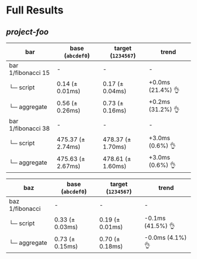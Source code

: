 # Full Results

## *project-foo*

bar | base (`abcdef0`) | target (`1234567`) | trend
--- | --- | --- | ---
bar 1/fibonacci 15 | - | - | -
└─ script | 0.14 (± 0.01ms) | 0.17 (± 0.04ms) | +0.0ms (21.4%) 👌
└─ aggregate | 0.56 (± 0.26ms) | 0.73 (± 0.16ms) | +0.2ms (31.2%) 👌
bar 1/fibonacci 38 | - | - | -
└─ script | 475.37 (± 2.74ms) | 478.37 (± 1.70ms) | +3.0ms (0.6%) 👌
└─ aggregate | 475.63 (± 2.67ms) | 478.61 (± 1.60ms) | +3.0ms (0.6%) 👌

baz | base (`abcdef0`) | target (`1234567`) | trend
--- | --- | --- | ---
baz 1/fibonacci | - | - | -
└─ script | 0.33 (± 0.03ms) | 0.19 (± 0.01ms) | -0.1ms (41.5%) 👌
└─ aggregate | 0.73 (± 0.15ms) | 0.70 (± 0.18ms) | -0.0ms (4.1%) 👌
